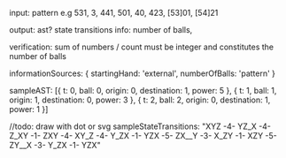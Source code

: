 input:
    pattern e.g 531, 3, 441, 501, 40, 423, [53]01, [54]21

output:
    ast?
    state transitions
    info: number of balls, 
    

verification:
    sum of numbers / count must be integer and constitutes the number of balls
    

informationSources: {
    startingHand: 'external',
    numberOfBalls: 'pattern'
}

sampleAST: [{
    t: 0,
    ball: 0,
    origin: 0,
    destination: 1,
    power: 5
},
{
    t: 1,
    ball: 1,
    origin: 1,
    destination: 0,
    power: 3
},
{
    t: 2,
    ball: 2,
    origin: 0,
    destination: 1,
    power: 1
}]

//todo: draw with dot or svg
sampleStateTransitions: "XYZ -4- YZ_X -4- Z_XY -1- ZXY -4- XY_Z -4- Y_ZX -1- YZX -5- ZX__Y -3- X_ZY -1- XZY -5- ZY__X -3- Y_ZX -1- YZX"